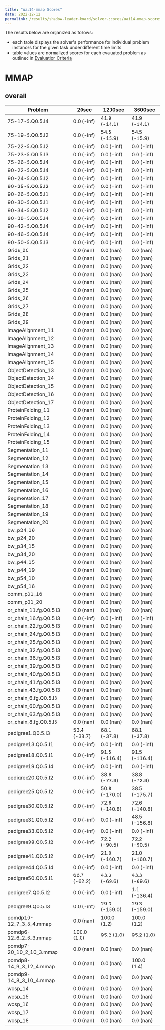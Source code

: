 ```yaml
---
title: "uai14-mmap Scores"
date: 2022-12-12
permalink: /results/shadow-leader-board/solver-scores/uai14-mmap-scores
---
```




The results below are organized as follows:
- each table displays the solver's performance for individual problem instances for the given task under different time limits
- table values are normalized scores for each evaluated problem as outlined in [Evaluation Criteria](https://uaicompetition.github.io/uci-2022/results/evaluation-criteria/)


# MMAP

## overall

|         Problem          |    20sec     |    1200sec    |    3600sec    |
| ------------------------ | ------------ | ------------- | ------------- |
| 75-17-5.Q0.5.I4          | 0.0 (-inf)   | 41.9 (-14.1)  | 41.9 (-14.1)  |
| 75-19-5.Q0.5.I2          | 0.0 (-inf)   | 54.5 (-15.9)  | 54.5 (-15.9)  |
| 75-22-5.Q0.5.I2          | 0.0 (-inf)   | 0.0 (-inf)    | 0.0 (-inf)    |
| 75-23-5.Q0.5.I3          | 0.0 (-inf)   | 0.0 (-inf)    | 0.0 (-inf)    |
| 75-26-5.Q0.5.I4          | 0.0 (-inf)   | 0.0 (-inf)    | 0.0 (-inf)    |
| 90-22-5.Q0.5.I4          | 0.0 (-inf)   | 0.0 (-inf)    | 0.0 (-inf)    |
| 90-24-5.Q0.5.I2          | 0.0 (-inf)   | 0.0 (-inf)    | 0.0 (-inf)    |
| 90-25-5.Q0.5.I2          | 0.0 (-inf)   | 0.0 (-inf)    | 0.0 (-inf)    |
| 90-26-5.Q0.5.I1          | 0.0 (-inf)   | 0.0 (-inf)    | 0.0 (-inf)    |
| 90-30-5.Q0.5.I1          | 0.0 (-inf)   | 0.0 (-inf)    | 0.0 (-inf)    |
| 90-34-5.Q0.5.I2          | 0.0 (-inf)   | 0.0 (-inf)    | 0.0 (-inf)    |
| 90-38-5.Q0.5.I4          | 0.0 (-inf)   | 0.0 (-inf)    | 0.0 (-inf)    |
| 90-42-5.Q0.5.I4          | 0.0 (-inf)   | 0.0 (-inf)    | 0.0 (-inf)    |
| 90-46-5.Q0.5.I4          | 0.0 (-inf)   | 0.0 (-inf)    | 0.0 (-inf)    |
| 90-50-5.Q0.5.I3          | 0.0 (-inf)   | 0.0 (-inf)    | 0.0 (-inf)    |
| Grids_20                 | 0.0 (nan)    | 0.0 (nan)     | 0.0 (nan)     |
| Grids_21                 | 0.0 (nan)    | 0.0 (nan)     | 0.0 (nan)     |
| Grids_22                 | 0.0 (nan)    | 0.0 (nan)     | 0.0 (nan)     |
| Grids_23                 | 0.0 (nan)    | 0.0 (nan)     | 0.0 (nan)     |
| Grids_24                 | 0.0 (nan)    | 0.0 (nan)     | 0.0 (nan)     |
| Grids_25                 | 0.0 (nan)    | 0.0 (nan)     | 0.0 (nan)     |
| Grids_26                 | 0.0 (nan)    | 0.0 (nan)     | 0.0 (nan)     |
| Grids_27                 | 0.0 (nan)    | 0.0 (nan)     | 0.0 (nan)     |
| Grids_28                 | 0.0 (nan)    | 0.0 (nan)     | 0.0 (nan)     |
| Grids_29                 | 0.0 (nan)    | 0.0 (nan)     | 0.0 (nan)     |
| ImageAlignment_11        | 0.0 (nan)    | 0.0 (nan)     | 0.0 (nan)     |
| ImageAlignment_12        | 0.0 (nan)    | 0.0 (nan)     | 0.0 (nan)     |
| ImageAlignment_13        | 0.0 (nan)    | 0.0 (nan)     | 0.0 (nan)     |
| ImageAlignment_14        | 0.0 (nan)    | 0.0 (nan)     | 0.0 (nan)     |
| ImageAlignment_15        | 0.0 (nan)    | 0.0 (nan)     | 0.0 (nan)     |
| ObjectDetection_13       | 0.0 (nan)    | 0.0 (nan)     | 0.0 (nan)     |
| ObjectDetection_14       | 0.0 (nan)    | 0.0 (nan)     | 0.0 (nan)     |
| ObjectDetection_15       | 0.0 (nan)    | 0.0 (nan)     | 0.0 (nan)     |
| ObjectDetection_16       | 0.0 (nan)    | 0.0 (nan)     | 0.0 (nan)     |
| ObjectDetection_17       | 0.0 (nan)    | 0.0 (nan)     | 0.0 (nan)     |
| ProteinFolding_11        | 0.0 (nan)    | 0.0 (nan)     | 0.0 (nan)     |
| ProteinFolding_12        | 0.0 (nan)    | 0.0 (nan)     | 0.0 (nan)     |
| ProteinFolding_13        | 0.0 (nan)    | 0.0 (nan)     | 0.0 (nan)     |
| ProteinFolding_14        | 0.0 (nan)    | 0.0 (nan)     | 0.0 (nan)     |
| ProteinFolding_15        | 0.0 (nan)    | 0.0 (nan)     | 0.0 (nan)     |
| Segmentation_11          | 0.0 (nan)    | 0.0 (nan)     | 0.0 (nan)     |
| Segmentation_12          | 0.0 (nan)    | 0.0 (nan)     | 0.0 (nan)     |
| Segmentation_13          | 0.0 (nan)    | 0.0 (nan)     | 0.0 (nan)     |
| Segmentation_14          | 0.0 (nan)    | 0.0 (nan)     | 0.0 (nan)     |
| Segmentation_15          | 0.0 (nan)    | 0.0 (nan)     | 0.0 (nan)     |
| Segmentation_16          | 0.0 (nan)    | 0.0 (nan)     | 0.0 (nan)     |
| Segmentation_17          | 0.0 (nan)    | 0.0 (nan)     | 0.0 (nan)     |
| Segmentation_18          | 0.0 (nan)    | 0.0 (nan)     | 0.0 (nan)     |
| Segmentation_19          | 0.0 (nan)    | 0.0 (nan)     | 0.0 (nan)     |
| Segmentation_20          | 0.0 (nan)    | 0.0 (nan)     | 0.0 (nan)     |
| bw_p24_16                | 0.0 (nan)    | 0.0 (nan)     | 0.0 (nan)     |
| bw_p24_20                | 0.0 (nan)    | 0.0 (nan)     | 0.0 (nan)     |
| bw_p34_15                | 0.0 (nan)    | 0.0 (nan)     | 0.0 (nan)     |
| bw_p34_20                | 0.0 (nan)    | 0.0 (nan)     | 0.0 (nan)     |
| bw_p44_15                | 0.0 (nan)    | 0.0 (nan)     | 0.0 (nan)     |
| bw_p44_19                | 0.0 (nan)    | 0.0 (nan)     | 0.0 (nan)     |
| bw_p54_10                | 0.0 (nan)    | 0.0 (nan)     | 0.0 (nan)     |
| bw_p54_16                | 0.0 (nan)    | 0.0 (nan)     | 0.0 (nan)     |
| comm_p01_16              | 0.0 (nan)    | 0.0 (nan)     | 0.0 (nan)     |
| comm_p01_20              | 0.0 (nan)    | 0.0 (nan)     | 0.0 (nan)     |
| or_chain_11.fg.Q0.5.I3   | 0.0 (nan)    | 0.0 (nan)     | 0.0 (nan)     |
| or_chain_16.fg.Q0.5.I3   | 0.0 (-inf)   | 0.0 (-inf)    | 0.0 (-inf)    |
| or_chain_22.fg.Q0.5.I3   | 0.0 (nan)    | 0.0 (nan)     | 0.0 (nan)     |
| or_chain_24.fg.Q0.5.I3   | 0.0 (nan)    | 0.0 (nan)     | 0.0 (nan)     |
| or_chain_25.fg.Q0.5.I3   | 0.0 (nan)    | 0.0 (nan)     | 0.0 (nan)     |
| or_chain_32.fg.Q0.5.I3   | 0.0 (nan)    | 0.0 (nan)     | 0.0 (nan)     |
| or_chain_36.fg.Q0.5.I3   | 0.0 (nan)    | 0.0 (nan)     | 0.0 (nan)     |
| or_chain_39.fg.Q0.5.I3   | 0.0 (nan)    | 0.0 (nan)     | 0.0 (nan)     |
| or_chain_40.fg.Q0.5.I3   | 0.0 (nan)    | 0.0 (nan)     | 0.0 (nan)     |
| or_chain_41.fg.Q0.5.I3   | 0.0 (nan)    | 0.0 (nan)     | 0.0 (nan)     |
| or_chain_43.fg.Q0.5.I3   | 0.0 (nan)    | 0.0 (nan)     | 0.0 (nan)     |
| or_chain_6.fg.Q0.5.I3    | 0.0 (nan)    | 0.0 (nan)     | 0.0 (nan)     |
| or_chain_60.fg.Q0.5.I3   | 0.0 (nan)    | 0.0 (nan)     | 0.0 (nan)     |
| or_chain_63.fg.Q0.5.I3   | 0.0 (nan)    | 0.0 (nan)     | 0.0 (nan)     |
| or_chain_8.fg.Q0.5.I3    | 0.0 (nan)    | 0.0 (nan)     | 0.0 (nan)     |
| pedigree1.Q0.5.I3        | 53.4 (-38.7) | 68.1 (-37.8)  | 68.1 (-37.8)  |
| pedigree13.Q0.5.I1       | 0.0 (-inf)   | 0.0 (-inf)    | 0.0 (-inf)    |
| pedigree18.Q0.5.I1       | 0.0 (-inf)   | 91.5 (-116.4) | 91.5 (-116.4) |
| pedigree19.Q0.5.I4       | 0.0 (-inf)   | 0.0 (-inf)    | 0.0 (-inf)    |
| pedigree20.Q0.5.I2       | 0.0 (-inf)   | 38.8 (-72.8)  | 38.8 (-72.8)  |
| pedigree25.Q0.5.I2       | 0.0 (-inf)   | 50.8 (-170.0) | 38.5 (-175.7) |
| pedigree30.Q0.5.I2       | 0.0 (-inf)   | 72.6 (-140.8) | 72.6 (-140.8) |
| pedigree31.Q0.5.I2       | 0.0 (-inf)   | 0.0 (-inf)    | 48.5 (-156.8) |
| pedigree33.Q0.5.I2       | 0.0 (-inf)   | 0.0 (-inf)    | 0.0 (-inf)    |
| pedigree38.Q0.5.I2       | 0.0 (-inf)   | 72.2 (-90.5)  | 72.2 (-90.5)  |
| pedigree41.Q0.5.I2       | 0.0 (-inf)   | 21.0 (-160.7) | 21.0 (-160.7) |
| pedigree44.Q0.5.I4       | 0.0 (-inf)   | 0.0 (-inf)    | 0.0 (-inf)    |
| pedigree50.Q0.5.I1       | 66.7 (-62.2) | 43.3 (-69.6)  | 43.3 (-69.6)  |
| pedigree7.Q0.5.I2        | 0.0 (-inf)   | 0.0 (-inf)    | 1.1 (-136.4)  |
| pedigree9.Q0.5.I3        | 0.0 (-inf)   | 29.3 (-159.0) | 29.3 (-159.0) |
| pomdp10-12_7_3_8_4.mmap  | 0.0 (nan)    | 100.0 (1.2)   | 100.0 (1.2)   |
| pomdp6-12_6_2_6_3.mmap   | 100.0 (1.0)  | 95.2 (1.0)    | 95.2 (1.0)    |
| pomdp7-20_10_2_10_3.mmap | 0.0 (nan)    | 0.0 (nan)     | 0.0 (nan)     |
| pomdp8-14_9_3_12_4.mmap  | 0.0 (nan)    | 0.0 (nan)     | 100.0 (1.4)   |
| pomdp9-14_8_3_10_4.mmap  | 0.0 (nan)    | 0.0 (nan)     | 0.0 (nan)     |
| wcsp_14                  | 0.0 (nan)    | 0.0 (nan)     | 0.0 (nan)     |
| wcsp_15                  | 0.0 (nan)    | 0.0 (nan)     | 0.0 (nan)     |
| wcsp_16                  | 0.0 (nan)    | 0.0 (nan)     | 0.0 (nan)     |
| wcsp_17                  | 0.0 (nan)    | 0.0 (nan)     | 0.0 (nan)     |
| wcsp_18                  | 0.0 (nan)    | 0.0 (nan)     | 0.0 (nan)     |

